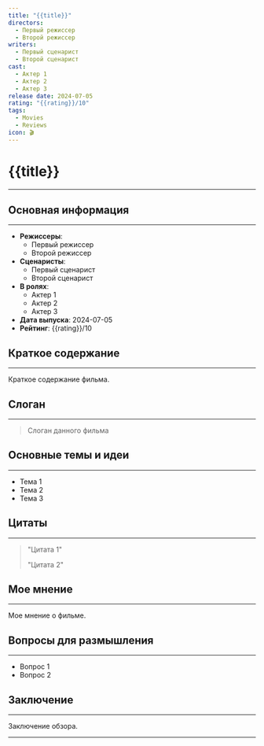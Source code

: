 ```yaml
---
title: "{{title}}"
directors:
  - Первый режиссер
  - Второй режиссер
writers:
  - Первый сценарист
  - Второй сценарист
cast:
  - Актер 1
  - Актер 2
  - Актер 3
release date: 2024-07-05
rating: "{{rating}}/10"
tags:
  - Movies
  - Reviews
icon: 🎬
---
```


# {{title}}
---


## Основная информация
---

- **Режиссеры**:
  - Первый режиссер
  - Второй режиссер
- **Сценаристы**:
  - Первый сценарист
  - Второй сценарист
- **В ролях**:
  - Актер 1
  - Актер 2
  - Актер 3
- **Дата выпуска**: 2024-07-05
- **Рейтинг**: {{rating}}/10


## Краткое содержание
---

Краткое содержание фильма.


## Слоган
---

> Слоган данного фильма


## Основные темы и идеи
---

- Тема 1
- Тема 2
- Тема 3


## Цитаты
---

> "Цитата 1"
> 
> "Цитата 2"


## Мое мнение
---

Мое мнение о фильме.


## Вопросы для размышления
---

- Вопрос 1
- Вопрос 2


## Заключение
---

Заключение обзора.

---